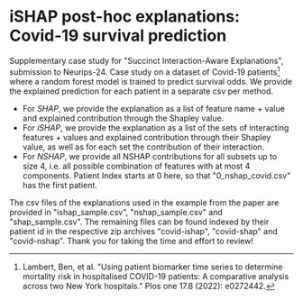 # iSHAP post-hoc explanations: Covid-19 survival prediction
Supplementary case study for "Succinct Interaction-Aware Explanations", submission to Neurips-24.
Case study on a dataset of Covid-19 patients[^1] where a random forest model is trained to predict 
survival odds. We provide the explained prediction for each patient in a separate csv per method.

- For *SHAP*, we provide the explanation as a list of feature name + value and explained contribution
through the Shapley value.
- For *iSHAP*, we provide the explanation as a list of the sets of interacting features + values and 
explained contribution through their Shapley value, as well as for each set the contribution of
their interaction.
- For *NSHAP*, we provide all NSHAP contributions for all subsets up to size 4, i.e. all possible
combination of features with at most 4 components. Patient Index starts at 0 here, so that "0_nshap_covid.csv" 
has the first patient.

The csv files of the explanations used in the example from the paper are provided in "ishap_sample.csv",
"nshap_sample.csv" and "shap_sample.csv". The remaining files can be found indexed by their patient id
in the respective zip archives "covid-ishap", "covid-shap" and "covid-nshap".
Thank you for taking the time and effort to review!
    
[^1]: Lambert, Ben, et al. "Using patient biomarker time series to determine mortality risk in hospitalised COVID-19 patients: A comparative analysis across two New York hospitals." Plos one 17.8 (2022): e0272442.

